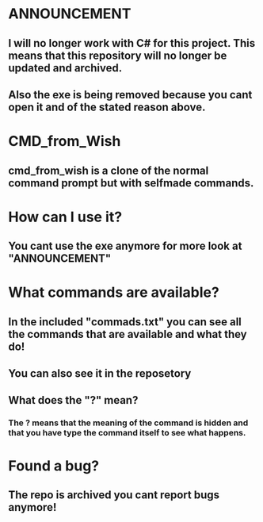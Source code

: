 # ANNOUNCEMENT
## I will no longer work with C# for this project. This means that this repository will no longer be updated and archived.
##
## Also the exe is being removed because you cant open it and of the stated reason above.
#
# CMD_from_Wish
## cmd_from_wish is a clone of the normal command prompt but with selfmade commands.
#
# How can I use it?
## You cant use the exe anymore for more look at "ANNOUNCEMENT"
#
# What commands are available? 
## In the included "commads.txt" you can see all the commands that are available and what they do!
## You can also see it in the reposetory
##
## What does the "?" mean?
### The ? means that the meaning of the command is hidden and that you have type the command itself to see what happens. 
#
# Found a bug?
## The repo is archived you cant report bugs anymore!